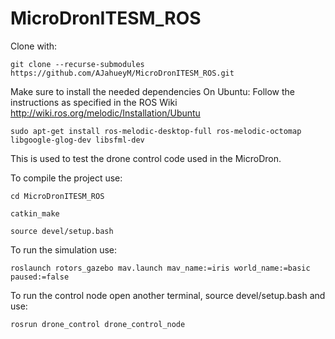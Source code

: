 # MicroDronITESM_ROS
Clone with:
```
git clone --recurse-submodules https://github.com/AJahueyM/MicroDronITESM_ROS.git
```
Make sure to install the needed dependencies
On Ubuntu: 
Follow the instructions as specified in the ROS Wiki http://wiki.ros.org/melodic/Installation/Ubuntu
```
sudo apt-get install ros-melodic-desktop-full ros-melodic-octomap libgoogle-glog-dev libsfml-dev 
```

This is used to test the drone control code used in the MicroDron.

To compile the project use:
```
cd MicroDronITESM_ROS
```
```
catkin_make
```
```
source devel/setup.bash
```
To run the simulation use:
```
roslaunch rotors_gazebo mav.launch mav_name:=iris world_name:=basic paused:=false
```

To run the control node open another terminal, source devel/setup.bash and use:
```
rosrun drone_control drone_control_node
```
